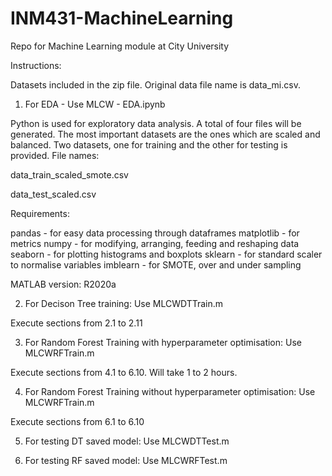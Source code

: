 # INM431-MachineLearning
Repo for Machine Learning module at City University

Instructions:

Datasets included in the zip file. Original data file name is data_mi.csv.

1. For EDA - Use MLCW - EDA.ipynb

Python is used for exploratory data analysis. A total of four files will be generated. The most important datasets are the ones which are scaled and balanced. Two datasets, one for training and the other for testing is provided. File names:

data_train_scaled_smote.csv

data_test_scaled.csv

Requirements:

pandas - for easy data processing through dataframes
matplotlib - for metrics 
numpy - for modifying, arranging, feeding and reshaping data
seaborn - for plotting histograms and boxplots
sklearn - for standard scaler to normalise variables
imblearn - for SMOTE, over and under sampling

MATLAB version: R2020a

2. For Decison Tree training: Use MLCWDTTrain.m

Execute sections from 2.1 to 2.11

3. For Random Forest Training with hyperparameter optimisation: Use MLCWRFTrain.m

Execute sections from 4.1 to 6.10. Will take 1 to 2 hours.

4. For Random Forest Training without hyperparameter optimisation: Use MLCWRFTrain.m

Execute sections from 6.1 to 6.10

5. For testing DT saved model: Use MLCWDTTest.m

6. For testing RF saved model: Use MLCWRFTest.m
